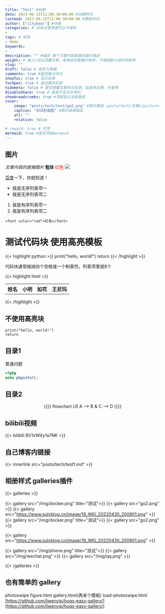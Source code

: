 ```yaml
---
title: "Test" #标题
date: 2023-06-15T11:08:38+08:00 #创建时间
lastmod: 2023-06-15T11:08:38+08:00 #更新时间
author: ["citybear"] #作者
categories: # 没有分类界面可以不填写
- 
tags: # 标签
- demo
keywords: 
- 
description: "" #描述 每个文章内容前面的展示描述
weight: # 输入1可以顶置文章，用来给文章展示排序，不填就默认按时间排序
slug: ""
draft: false # 是否为草稿
comments: true #是否展示评论
showToc: true # 显示目录
TocOpen: true # 自动展开目录
hidemeta: false # 是否隐藏文章的元信息，如发布日期、作者等
disableShare: true # 底部不显示分享栏
showbreadcrumbs: true #顶部显示当前路径
cover:
    image: "posts/tech/test/go2.png" #图片路径：posts/tech/文章1/picture.png
    caption: "测试封面图" #图片底部描述
    alt: ""
    relative: false

# reward: true # 打赏
mermaid: true #是否开启mermaid
---
```

## 图片
*文章内容的直接图片*
**粗体**
<font color="red">红色</font>
![](go2.png)

[百度](http://wwww.baidu.com)一下，你就知道！

+ 我是无序列表项一
+ 我是无序列表项二

1. 我是有序列表项一
2. 我是有序列表项二

`<font color="red">红色</font>`

# 测试代码块 使用高亮模板
{{< highlight python >}}
print("hello, world!")
return
{{< /highlight >}}

代码块通常缩进四个空格或一个制表符，列表项里就8个

{{< highlight html >}}
<table>
<tr>
    <th rowspan="2">姓名</th>
    <th>小明</th>
    <th>如花</th>
    <th>王尼玛</th>
</tr>
</table>
{{< /highlight >}}


## 不使用高亮块

    print("hello, world!")
    return

## 目录1
普通问题

``` php
<?php
echo phpinfo();
```

## 目录2

<div align="center">

{{<mermaid>}}
    flowchart LR
        A --> B & C --> D
{{</mermaid>}}   

</div>

## bilibili视频
{{< bilibili BV1xW4y1a7NK >}} 

## 自己博客内链接
{{< innerlink src="posts/tech/test1.md" >}}  

## 相册样式 galleries插件

{{< galleries >}}
<!-- 这里的相对目录 指的是相对于当前文件html public下的结构 不能显示gif-->
{{< gallery src="/img/docker.png" title="测试">}}
{{< gallery src="go2.png" >}}
{{< gallery src="https://www.sulvblog.cn/image/19_IMG_20220430_200901.png" >}}
{{< gallery src="/img/docker.png" title="测试">}}
{{< gallery src="go2.png" >}}
<!-- 这个html模板 目前最多展示6张，然后多余的会在最后一张轮播 第6张第一图 后面跟着数量+3  -->
{{< gallery src="https://www.sulvblog.cn/image/19_IMG_20220430_200901.png" >}}

{{< gallery src="/img/phone.png" title="测试">}}
{{< gallery src="/img/wechat.png" >}}
{{< gallery src="/img/qq.png" >}}

{{< /galleries >}}

## 也有简单的 gallery

photoswipe
figure.html gallery.html(再来个模板)
load-photoswipe.html
[https://github.com/liwenyip/hugo-easy-gallery/](https://github.com/liwenyip/hugo-easy-gallery/)